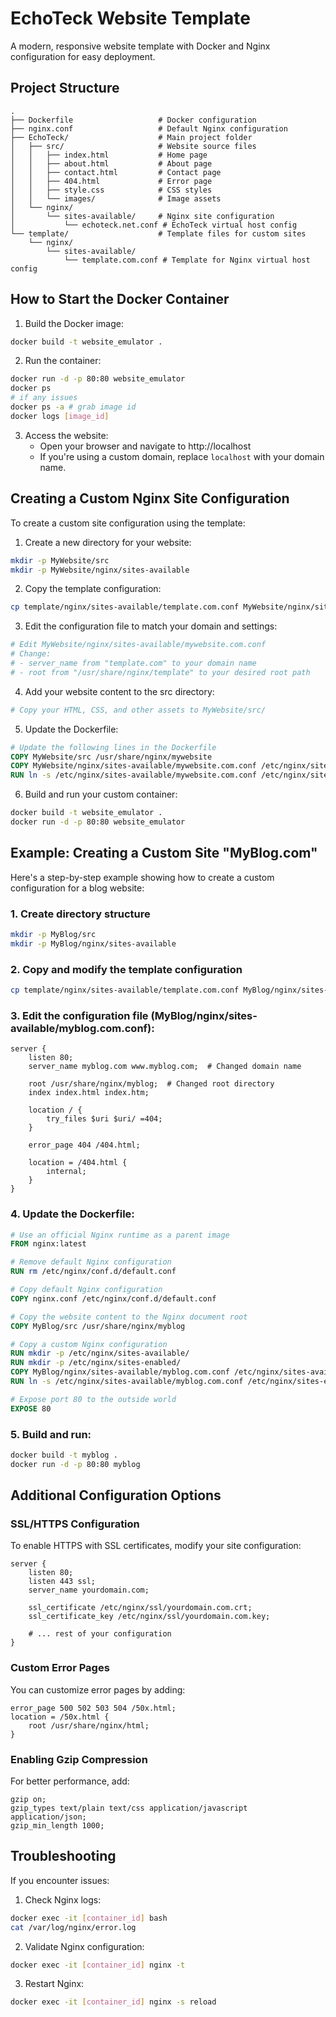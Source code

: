 # EchoTeck Website Template

A modern, responsive website template with Docker and Nginx configuration for easy deployment.

## Project Structure

```
.
├── Dockerfile                   # Docker configuration
├── nginx.conf                   # Default Nginx configuration
├── EchoTeck/                    # Main project folder
│   ├── src/                     # Website source files
│   │   ├── index.html           # Home page
│   │   ├── about.html           # About page
│   │   ├── contact.html         # Contact page
│   │   ├── 404.html             # Error page
│   │   ├── style.css            # CSS styles
│   │   └── images/              # Image assets
│   └── nginx/                   
│       └── sites-available/     # Nginx site configuration
│           └── echoteck.net.conf # EchoTeck virtual host config
└── template/                    # Template files for custom sites
    └── nginx/                   
        └── sites-available/     
            └── template.com.conf # Template for Nginx virtual host config
```

## How to Start the Docker Container

1. Build the Docker image:
```bash
docker build -t website_emulator .
```

2. Run the container:
```bash
docker run -d -p 80:80 website_emulator
docker ps
# if any issues
docker ps -a # grab image id
docker logs [image_id]
```

3. Access the website:
   - Open your browser and navigate to http://localhost
   - If you're using a custom domain, replace `localhost` with your domain name.

## Creating a Custom Nginx Site Configuration

To create a custom site configuration using the template:

1. Create a new directory for your website:
```bash
mkdir -p MyWebsite/src
mkdir -p MyWebsite/nginx/sites-available
```

2. Copy the template configuration:
```bash
cp template/nginx/sites-available/template.com.conf MyWebsite/nginx/sites-available/mywebsite.com.conf
```

3. Edit the configuration file to match your domain and settings:
```bash
# Edit MyWebsite/nginx/sites-available/mywebsite.com.conf
# Change:
# - server_name from "template.com" to your domain name
# - root from "/usr/share/nginx/template" to your desired root path
```

4. Add your website content to the src directory:
```bash
# Copy your HTML, CSS, and other assets to MyWebsite/src/
```

5. Update the Dockerfile:
```dockerfile
# Update the following lines in the Dockerfile
COPY MyWebsite/src /usr/share/nginx/mywebsite
COPY MyWebsite/nginx/sites-available/mywebsite.com.conf /etc/nginx/sites-available/mywebsite.com.conf
RUN ln -s /etc/nginx/sites-available/mywebsite.com.conf /etc/nginx/sites-enabled/
```

6. Build and run your custom container:
```bash
docker build -t website_emulator .
docker run -d -p 80:80 website_emulator
```

## Example: Creating a Custom Site "MyBlog.com"

Here's a step-by-step example showing how to create a custom configuration for a blog website:

### 1. Create directory structure
```bash
mkdir -p MyBlog/src
mkdir -p MyBlog/nginx/sites-available
```

### 2. Copy and modify the template configuration
```bash
cp template/nginx/sites-available/template.com.conf MyBlog/nginx/sites-available/myblog.com.conf
```

### 3. Edit the configuration file (MyBlog/nginx/sites-available/myblog.com.conf):
```
server {
    listen 80;
    server_name myblog.com www.myblog.com;  # Changed domain name

    root /usr/share/nginx/myblog;  # Changed root directory
    index index.html index.htm;

    location / {
        try_files $uri $uri/ =404;
    }

    error_page 404 /404.html;

    location = /404.html {
        internal;
    }
}
```

### 4. Update the Dockerfile:
```dockerfile
# Use an official Nginx runtime as a parent image
FROM nginx:latest

# Remove default Nginx configuration
RUN rm /etc/nginx/conf.d/default.conf

# Copy default Nginx configuration
COPY nginx.conf /etc/nginx/conf.d/default.conf

# Copy the website content to the Nginx document root
COPY MyBlog/src /usr/share/nginx/myblog

# Copy a custom Nginx configuration
RUN mkdir -p /etc/nginx/sites-available/
RUN mkdir -p /etc/nginx/sites-enabled/
COPY MyBlog/nginx/sites-available/myblog.com.conf /etc/nginx/sites-available/myblog.com.conf
RUN ln -s /etc/nginx/sites-available/myblog.com.conf /etc/nginx/sites-enabled/

# Expose port 80 to the outside world
EXPOSE 80
```

### 5. Build and run:
```bash
docker build -t myblog .
docker run -d -p 80:80 myblog
```

## Additional Configuration Options

### SSL/HTTPS Configuration

To enable HTTPS with SSL certificates, modify your site configuration:

```
server {
    listen 80;
    listen 443 ssl;
    server_name yourdomain.com;

    ssl_certificate /etc/nginx/ssl/yourdomain.com.crt;
    ssl_certificate_key /etc/nginx/ssl/yourdomain.com.key;
    
    # ... rest of your configuration
}
```

### Custom Error Pages

You can customize error pages by adding:

```
error_page 500 502 503 504 /50x.html;
location = /50x.html {
    root /usr/share/nginx/html;
}
```

### Enabling Gzip Compression

For better performance, add:

```
gzip on;
gzip_types text/plain text/css application/javascript application/json;
gzip_min_length 1000;
```

## Troubleshooting

If you encounter issues:

1. Check Nginx logs:
```bash
docker exec -it [container_id] bash
cat /var/log/nginx/error.log
```

2. Validate Nginx configuration:
```bash
docker exec -it [container_id] nginx -t
```

3. Restart Nginx:
```bash
docker exec -it [container_id] nginx -s reload
``` 